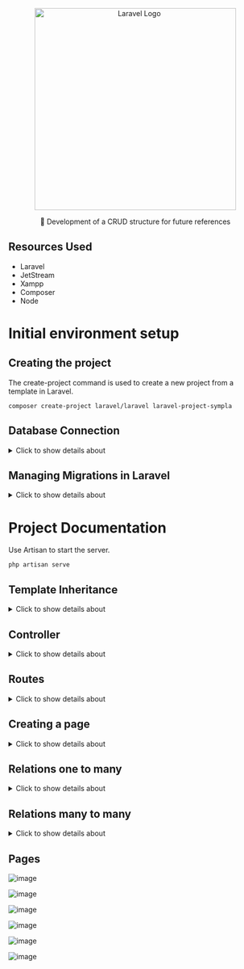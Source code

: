 <p align="center"><a href="https://laravel.com" target="_blank"><img src="https://raw.githubusercontent.com/laravel/art/master/logo-lockup/5%20SVG/2%20CMYK/1%20Full%20Color/laravel-logolockup-cmyk-red.svg" width="400" alt="Laravel Logo"></a></p>

<p align="center">🚀 Development of a CRUD structure for future references</p>

## Resources Used
- Laravel
- JetStream
- Xampp
- Composer
- Node

# Initial environment setup

## Creating the project

The create-project command is used to create a new project from a template in Laravel.

```
composer create-project laravel/laravel laravel-project-sympla
```

## Database Connection

<details>
<summary>Click to show details about </summary>

#### Database Creation:

- Start SQL in XAMPP

- Navigate to http://localhost/phpmyadmin/ to access the database management interface

- Create a new database with the desired name.

#### Database Configuration in Laravel:

- Open the .env file in your Laravel project and locate the DB_DATABASE variable.

- Change the value of this variable to the name of the database created

#### Creating tables in the Database:

Use Artisan to create the database/migrations tables in the Database

```
php artisan migrate
```

## Installing Jetstream for Authentication

#### Installing Jetstream:

Use Composer to add Jetstream to your Laravel project:

```
composer require laravel/jetstream
```

#### Installing Livewire:

Use Artisan to install Jetstream with Livewire support:

```
php artisan jetstream:install livewire
```

#### Creating tables in the Database:

Use Artisan to create the tables generated by Jetstream in the Database

```
php artisan migrate
```

#### Installing Node.js and Resource Compilation:

Install the Node.js dependencies required for the project:

```
npm install
```

Compile the frontend resources with the command:

```
npm run dev
```

</details>

## Managing Migrations in Laravel

<details>
<summary>Click to show details about </summary>

#### Migration Structure:
- up() Method: Defines the operations to be performed when the migration is applied, such as creating a table.
- down() Method: Defines the operations to revert the changes performed by the up() method, such as deleting a table.

#### Creating Migrations:

- Command: php artisan make:migration migration_name
- Example: php artisan make:migration create_products_table
- Description: This command creates a new migration file in the database/migrations folder. Migrations are used to create and modify tables in the database.

#### Run Migrations:
- Command: php artisan migrate
- Description: Applies all pending migrations, creating or modifying tables in the database as defined in the migrations' up() methods.

#### Check Migration Status:
- Command: php artisan migrate:status
- Description: Displays the status of each migration, indicating whether it was applied or not.

#### Update Tables:
- Command: php artisan migrate:fresh
- Description: Removes all tables from the database using the down() method and recreates them using the up() method. Warning: This command will delete all tables from the database.

#### Add Fields:
- Command: php artisan make:migration add_field_to_table
- Example: php artisan make:migration add_category_to_products_table
- Description: Creates a new migration to add fields to an existing table. Use Schema::table to modify existing tables.

#### Apply Changes:
- Command: php artisan migrate
- Description: After creating a migration to add or modify fields, run this command to apply the changes.

#### Undo Changes:
- Command: php artisan migrate:rollback
- Description: Rolls back the last batch of migrations applied.
- Command: php artisan migrate:reset
- Description: Rolls back all applied migrations and re-runs them. Deletes all tables and recreates them from the migrations.

</details>

# Project Documentation

Use Artisan to start the server.

```
php artisan serve
```

## Template Inheritance

<details>
<summary>Click to show details about </summary>

Creation of a folder called layouts inside resources/views, where the main.blade.php file was added. This file serves as a base layout for the pages, containing the @yield('content') directive, which is responsible for rendering the specific content of the pages.

![image](https://github.com/user-attachments/assets/794ffe26-b45d-4ee2-b7ae-325ddef51c32)

- Displaying Errors: The @if ($errors->any()) block checks for any validation errors. If they exist, a div with the alert class alert-danger is displayed, listing all errors in a <ul> with <li> for each error.

- Displaying Success Messages: The @if(session('msg')) block checks if there is a success message stored in the session. If there is, this message is displayed in a paragraph with the msg class.

- Rendering Dynamic Content: The @yield('content') command is used to insert the specific content of each page that extends this layout.

- <x-app-layout>: This is a Blade component provided by JetStream in Laravel, which implements security settings for authenticated users. To ensure that authentication works correctly during data exchange between the client and the server, it is essential to encapsulate all content intended for @yield within this component.

![image](https://github.com/user-attachments/assets/c01059d3-1694-4958-9212-4a06395d6b54)

#### @extends('layouts.main'):

This command indicates that the current Blade file is extending a main layout called main, which is located in the layouts folder. The layout is usually a basic template that defines the common structure for multiple pages, such as the header, footer, and other sections that are reused across multiple views.

#### @section('content'):

This command defines a content section within the Blade template. The word 'content' is the name of the section. In the main layout (layouts.main), there is a @yield('content') command, which is where the content defined in this section will be inserted.


![image](https://github.com/user-attachments/assets/78f3ab9a-b831-45a2-a7b2-c1d8593821d2)


</details>

## Controller

<details>
<summary>Click to show details about </summary>

#### Creating a Controller:

To create a new controller in Laravel, use the Artisan command:

```
php artisan make:controller EventController
```
The name EventController is chosen to represent a controller that will manage actions related to events. By default, the index action inside the controller is configured to return the welcome view.

#### Using the Controller in Routes:

To use the controller in a route, first import it in the routes file:

```
use App\Http\Controllers\EventController;
```
Then, configure the route to use the specified controller action:

```
Route::get('/', [EventController::class, 'index']);
```

In this example, the '/' route is configured to call the index action of the EventController. Thus, when accessing the URL associated with the route, Laravel will direct the request to the controller's index action, which will be responsible for processing the request and returning the appropriate response.

#### Actions

- index(): Retrieves and displays all events or filters events based on a search term. Displays these events in the welcome view.

- create(): Returns the events.create view, where the user can create a new event.

- store(Request $request): Validates and stores a new event based on the form data. If there is an image, it is saved and associated with the event. The event is then saved to the database and the user is redirected to the home page with a success message.

- show($id): Displays the details of a specific event, including whether the current user is participating in the event. Returns the events.show view.

- dashboard(): Displays the user's dashboard, showing their events and events they are participating in.

- destroy($id): Deletes a specific event from the database and redirects to the dashboard with a success message.

- edit($id): Displays the events.edit view to edit a specific event, but only if the current user is the owner of the event.

- update(Request $request): Updates a specific event based on the form data. If a new image is uploaded, it replaces the old image. The event is updated in the database and the user is redirected to the dashboard with a success message.

- joinEvent($id): Adds the current user as an attendee of a specific event and redirects to the dashboard with a confirmation message.

- leaveEvent($id): Removes the current user as an attendee of a specific event and redirects to the dashboard with a success message.

</details>

## Routes

<details>
<summary>Click to show details about </summary>

![image](https://github.com/user-attachments/assets/4dedb597-6f39-4d84-85c9-fd42e3c36a14)

#### Route::get('/dashboard', ...:

- Defines an HTTP GET route for the path /dashboard. This means that when a user accesses the URL example.com/dashboard, this route will be triggered.

#### [EventController::class, 'dashboard']:

- Specifies the controller and method that should be called when the /dashboard route is accessed.

- EventController::class refers to the EventController class, and 'dashboard' is the method within that controller that will be executed to handle the request.

![image](https://github.com/user-attachments/assets/7bd6f7da-bbb7-4b6a-81de-b5415a718ac4)

Returning the view located at events/dashboard.blade.php

#### ->name('events.dashboard'):

- Gives the route a name, in this case 'events.dashboard'. This allows you to reference this route more conveniently in other parts of your code, such as when generating URLs or redirecting users.

![image](https://github.com/user-attachments/assets/3e6bbc13-17b8-4857-b9f3-b38d0304fce5)

#### Route::get('/dashboard', [EventController::class, 'dashboard'])->name('events.dashboard');

- Description: Displays the dashboard, usually used to show an overview of events or related data.
- HTTP method: GET
- Name: events.dashboard

#### Route::get('/events/create', [EventController::class, 'create'])->name('events.create');

- Description: Displays a form to create a new event.
- HTTP Method: GET
- Name: events.create

#### Route::get('/events/{id}', [EventController::class, 'show'])->name('events.show');

- Description: Displays the details of a specific event, identified by the ID provided in the URL.
- HTTP Method: GET
- Name: events.show

#### Route::get('/events/edit/{id}', [EventController::class, 'edit'])->name('events.edit');

- Description: Displays a form to edit an existing event, identified by the ID provided in the URL.
- HTTP Method: GET
- Name: events.edit

#### Route::put('/events/update/{id}', [EventController::class, 'update'])->name('events.update');

- Description: Updates the data of an existing event based on the information submitted in the form and the ID provided in the URL.
- HTTP Method: PUT
- Name: events.update

#### Route::post('/events', [EventController::class, 'store'])->name('events.store');

- Description: Stores a new event in the database based on the information submitted in the form.
- HTTP Method: POST
- Name: events.store

#### Route::delete('/events/{id}', [EventController::class, 'destroy'])->name('events.destroy');

- Description: Removes an existing event from the database based on the ID provided in the URL. - HTTP Method: DELETE
- Name: events.destroy

#### Route::post('/events/join/{id}', [EventController::class, 'joinEvent'])->name('events.joinEvent');

- Description: Allows a user to subscribe to or join a specific event identified by ID.
- HTTP Method: POST
- Name: events.joinEvent

#### Route::delete('/events/leave/{id}', [EventController::class, 'leaveEvent'])->name('events.leaveEvent');

- Description: Allows a user to leave or leave a specific event identified by ID.
- HTTP Method: DELETE
- Name: events.leaveEvent

</details>

## Creating a page

<details>
<summary>Click to show details about </summary>

#### Changing the Route:

Add a new route for the dashboard in the routes file (web.php), which points to a method called dashboard in the EventController. The route name is defined as events.dashboard:

```
Route::get('/dashboard', [EventController::class, 'dashboard'])->name('events.dashboard');

```

#### Adding the Function to the Controller:

In the EventController, add a dashboard method to handle the dashboard logic and visualization:

```
public function dashboard()
{
// Logic for the dashboard
return view('events.dashboard', ['events' => $events, 'eventsasparticipant' => $eventsAsParticipant]); }
```

#### Changing Links:

Update the links in your application to use the new route named events.dashboard. This may involve updating links in your Blade components or other parts of your code:

```
<a href="{{ route('events.dashboard') }}">Dashboard</a>
```

#### Creating the Dashboard Component:

Create a Blade component called dashboard.blade.php in the resources/views/events folder to define the layout and content of the dashboard:

```
<!-- resources/views/events/dashboard.blade.php -->
@extends('layouts.app')

@section('content')
<h1>Dashboard</h1>
<!-- Dashboard content -->
@endsection

```

</details>

## Relations one to many

<details>
<summary>Click to show details about</summary>

#### Creating the Migration:

To add a user_id column to the events table, use the Artisan command:

```
php artisan make:migration add_user_id_to_events_table
```

This command creates a migration file where you can define the necessary changes in the table.

![image](https://github.com/user-attachments/assets/c7a786cd-86c6-411a-a137-24bac851acc0)

#### Change the Event Model:

In the Event model, add a function to define the relationship with the User model. The singular user function indicates that the Event belongs to a single User, creating a foreign key relationship:

![image](https://github.com/user-attachments/assets/6d0dd7df-72d3-4dd6-8aaf-8e1c72377cb7)

#### Change to the User model:

In the User model, add a function to define the relationship with the Event model. The plural events function indicates that the User can have many Events, creating a foreign key relationship:

![image](https://github.com/user-attachments/assets/b959db41-160b-446d-a803-1be9bd628c37)

These changes establish the relationship between the Event and User models, where an event belongs to a user and a user can have many associated events.

</details>


## Relations many to many

<details>
<summary>Click to show details about </summary>

#### Creating the Relationship Table:

To establish a many-to-many relationship between Event and User, you need to create an intermediate table, for example, event_user, which will have two foreign key columns: event_id and user_id.
Run the artisan command to generate a new migration for this table.
```
php artisan make:migration create_event_user_table
```

![image](https://github.com/user-attachments/assets/7654db4b-dad9-4140-8fdb-6f464b3b4db1)

Then, apply the migration with php artisan migrate.

```
php artisan migrate
```

#### Defining the Relationship in the Models:

In the Event model, add a method to define the relationship with User. This is usually done with the belongsToMany method:

![image](https://github.com/user-attachments/assets/e59021db-22e9-42e8-a613-262a3cfce853)

In the User model, add a similar method to define the relationship with Event:

![image](https://github.com/user-attachments/assets/9067f710-f18c-406e-a11a-8078031dd60e)

#### Relationship Handling:

To associate users with events, you can implement functionality such as an RSVP button. When a user clicks the button, a record is created in the event_user table associating the user_id with the event_id.

This can be done through a route and controller that receives the request and updates the intermediate table with the appropriate IDs.
This creates a many-to-many relationship between Event and User, allowing each Event to have many Users and each User to participate in many Events.

</details>

## Pages

![image](https://github.com/user-attachments/assets/68cead34-9a1c-4ba2-84fc-0492a34d744c)

![image](https://github.com/user-attachments/assets/191c6400-aa4a-42c5-9835-3e4b01e1171d)

![image](https://github.com/user-attachments/assets/43bca8e7-aaac-4267-a7c0-1fe7a0919f2e)

![image](https://github.com/user-attachments/assets/1f5b5c86-e197-4de0-9962-3f90d5995675)

![image](https://github.com/user-attachments/assets/87e4bdd2-6409-4246-af06-2a9194402176)

![image](https://github.com/user-attachments/assets/9f23826c-9d55-4bd4-bea2-09c6a43aee3e)


